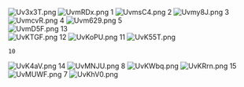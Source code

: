 ![Uv3x3T.png](https://s1.ax1x.com/2020/07/24/Uv3x3T.png)
![UvmRDx.png](https://s1.ax1x.com/2020/07/24/UvmRDx.png)
    1
![UvmsC4.png](https://s1.ax1x.com/2020/07/24/UvmsC4.png)
    2
![Uvmy8J.png](https://s1.ax1x.com/2020/07/24/Uvmy8J.png)
     3
![UvmcvR.png](https://s1.ax1x.com/2020/07/24/UvmcvR.png)
     4
![Uvm629.png](https://s1.ax1x.com/2020/07/24/Uvm629.png)
5    
![UvmD5F.png](https://s1.ax1x.com/2020/07/24/UvmD5F.png)
    13    
![UvKTGF.png](https://s1.ax1x.com/2020/07/24/UvKTGF.png)
      12
![UvKoPU.png](https://s1.ax1x.com/2020/07/24/UvKoPU.png)
     11
![UvK55T.png](https://s1.ax1x.com/2020/07/24/UvK55T.png)

    10    
![UvK4aV.png](https://s1.ax1x.com/2020/07/24/UvK4aV.png)
     14
![UvMNJU.png](https://s1.ax1x.com/2020/07/24/UvMNJU.png)
   8
![UvKWbq.png](https://s1.ax1x.com/2020/07/24/UvKWbq.png)
![UvKRrn.png](https://s1.ax1x.com/2020/07/24/UvKRrn.png)
     15
![UvMUWF.png](https://s1.ax1x.com/2020/07/24/UvMUWF.png)
    7
![UvKhV0.png](https://s1.ax1x.com/2020/07/24/UvKhV0.png)
